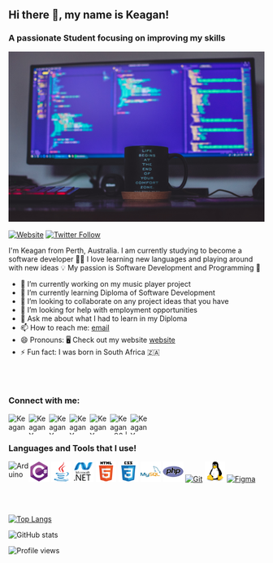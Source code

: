 ## Hi there 👋, my name is Keagan!
### A passionate Student focusing on improving my skills

![Design and Development](https://github.com/KeaganYoung/KeaganYoung/blob/main/images/github_Banner.jpeg)

[![Website](https://img.shields.io/website?label=Keaganyoung.com&style=for-the-badge&url=https%3A%2F%2Fkeaganyoung.com)](https://keaganyoung.com)
[![Twitter Follow](https://img.shields.io/twitter/follow/KeaganYoung554?color=1DA1F2&logo=twitter&style=for-the-badge)](https://twitter.com/intent/follow?original_referer=https%3A%2F%2Fgithub.com%2FKeaganYoung545&screen_name=Keaganyoung554)

I'm Keagan from Perth, Australia. I am currently studying to become a software developer 👨‍💻 
I love learning new languages and playing around with new ideas 💡 
My passion is Software Development  and Programming 📱 

- 🔭 I’m currently working on my music player project 
- 🌱 I’m currently learning Diploma of Software Development 
- 👯 I’m looking to collaborate on any project ideas that you have 
- 🤔 I’m looking for help with employment opportunities  
- 💬 Ask me about what I had to learn in my Diploma 
- 📫 How to reach me: [email] 
- 😄 Pronouns: 🖥 Check out my website [website] 
- ⚡ Fun fact: I was born in South Africa 🇿🇦 

<br />
<br />

### Connect with me:

[<img align="left" alt="Keaganyoung.com | Website" width="40" height="40" src="https://cdn.jsdelivr.net/npm/simple-icons@3.0.1/icons/icloud.svg" />][website]
[<img align="left" alt="KeaganYoung | GitHub" width="40" height="40" src="https://cdn.jsdelivr.net/npm/simple-icons@3.0.1/icons/github.svg" />][github]
[<img align="left" alt="KeaganYoung | Dev.to" width="40" height="40" src="https://cdn.jsdelivr.net/npm/simple-icons@3.0.1/icons/dev-dot-to.svg" />][dev.to] 
[<img align="left" alt="KeaganYoung554 | Linkdin" width="40" height="40" src="https://cdn.jsdelivr.net/npm/simple-icons@3.0.1/icons/linkedin.svg" />][linkedin]
[<img align="left" alt="KeaganYoung554 | FaceBook" width="40" height="40" src="https://cdn.jsdelivr.net/npm/simple-icons@3.0.1/icons/facebook.svg" />][facebook]
[<img align="left" alt="Keagany96 | Instagram" width="40" height="40" src="https://cdn.jsdelivr.net/npm/simple-icons@3.0.1/icons/instagram.svg" />][instagram]
[<img align="left" alt="KeaganYoung554 | Twitter" width="40" height="40" src="https://cdn.jsdelivr.net/npm/simple-icons@3.0.1/icons/twitter.svg" />][twitter]

<br />
<br />

### Languages and Tools that I use!

[<img aligh="left" alt="Csharp" width="40" height="40" src="https://raw.githubusercontent.com/devicons/devicon/master/icons/csharp/csharp-original.svg" />][cSharp]
[<img aligh="left" alt="Java" width="40" height="40" src="https://raw.githubusercontent.com/devicons/devicon/master/icons/java/java-original.svg" />][java]
[<img aligh="left" alt="DotNet" width="40" height="40" src="https://raw.githubusercontent.com/devicons/devicon/master/icons/dot-net/dot-net-original-wordmark.svg" />][dotnet]
[<img aligh="left" alt="HTML5" width="40" height="40" src="https://raw.githubusercontent.com/devicons/devicon/master/icons/html5/html5-original-wordmark.svg" />][html5]
[<img aligh="left" alt="Csharp" width="40" height="40" src="https://raw.githubusercontent.com/devicons/devicon/master/icons/css3/css3-original-wordmark.svg" />][css]
[<img aligh="left" alt="MySQL" width="40" height="40" src="https://raw.githubusercontent.com/devicons/devicon/master/icons/mysql/mysql-original-wordmark.svg" />][mySql]
[<img aligh="left" alt="PHP" width="40" height="40" src="https://raw.githubusercontent.com/devicons/devicon/master/icons/php/php-original.svg" />][php]
[<img aligh="left" alt="Git" width="40" height="40" src="https://www.vectorlogo.zone/logos/git-scm/git-scm-icon.svg" />][git]
[<img aligh="left" alt="Java" width="40" height="40" src="https://raw.githubusercontent.com/devicons/devicon/master/icons/linux/linux-original.svg" />][linux]
[<img align="left" alt="Arduino" width="40" height="40" src="https://cdn.worldvectorlogo.com/logos/arduino-1.svg" />][arduino]
[<img  aligh="left" alt="Figma" width="40" height="40" src="https://www.vectorlogo.zone/logos/figma/figma-icon.svg" />][figma]

<br />
<br />
  

[![Top Langs](https://github-readme-stats.vercel.app/api/top-langs/?username=KeaganYoung)](https://github.com/anuraghazra/github-readme-stats)

![GitHub stats](https://github-readme-stats.vercel.app/api?username=KeaganYoung&show_icons=true&count_private=true)  

![Profile views](https://gpvc.arturio.dev/KeaganYoung)


<!--Definitions-->
[website]: https://keaganyoung.com/
[email]: keaganyoung554@gmail.com/
[github]: https://github.com/KeaganYoung/
[dev.to]: https://dev.to/keaganyoung/
[twitter]: https://twitter.com/KeaganYoung554/
[instagram]: https://instagram.com/keagany96/
[linkedin]: https://linkedin.com/in/KeaganYoung554/
[facebook]: https://www.facebook.com/keaganyoung554/

<!--Languages and Tools Definitions-->
[arduino]: https://www.arduino.cc/
[cSharp]: https://www.w3schools.com/cs/
[css]: https://www.w3schools.com/css/
[dotnet]: https://dotnet.microsoft.com/
[figma]: https://www.figma.com/
[git]: https://git-scm.com/
[html5]: https://www.w3.org/html/
[java]: https://www.java.com
[linux]: https://www.linux.org/
[mySql]: https://www.mysql.com/
[php]: https://www.php.net
